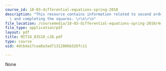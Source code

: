 ```yaml
---
course_id: 18-03-differential-equations-spring-2010
description: "This resource contains information related to second order equations\
  \ and completing the squares. \r\n\r\n"
file_location: /coursemedia/18-03-differential-equations-spring-2010/4dcbda17caa8a3ad7131280bb326fc11_MIT18_03S10_c28.pdf
file_type: application/pdf
layout: pdf
title: MIT18_03S10_c28.pdf
type: course
uid: 4dcbda17caa8a3ad7131280bb326fc11

---
```

None